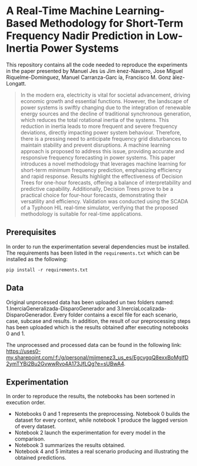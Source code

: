 # A Real-Time Machine Learning-Based Methodology for Short-Term Frequency Nadir Prediction in Low-Inertia Power Systems

This repository contains all the code needed to reproduce the experiments in the paper presented by Manuel Jes ́us Jim ́enez-Navarro, Jose Miguel Riquelme-Dominguez, Manuel Carranza-Garc ́ıa, Francisco M. Gonz ́alez-Longatt. 

> In the modern era, electricity is vital for societal advancement, driving economic growth and essential functions. However, the landscape of power systems is swiftly changing due to the integration of renewable energy sources and the decline of traditional synchronous generation, which reduces the total rotational inertia of the systems. This reduction in inertia leads to more frequent and severe frequency deviations, directly impacting power system behaviour. Therefore, there is a pressing need to anticipate frequency grid disturbances to maintain stability and prevent disruptions. A machine learning approach is proposed to address this issue, providing accurate and responsive frequency forecasting in power systems. This paper introduces a novel methodology that leverages machine learning for short-term minimum frequency prediction, emphasizing efficiency and rapid response. Results highlight the effectiveness of Decision Trees for one-hour forecasts, offering a balance of interpretability and predictive capability. Additionally, Decision Trees prove to be a practical choice for four-hour forecasts, demonstrating their versatility and efficiency. Validation was conducted using the SCADA of a Typhoon HIL real-time simulator, verifying that the proposed methodology is suitable for real-time applications.

## Prerequisites

In order to run the experimentation several dependencies must be installed. The requirements has been listed in the `requirements.txt` which can be installed as the following:

```
pip install -r requirements.txt
```

## Data

Original unprocessed data has been uploaded un two folders named: 1.InerciaGeneralizada-DisparoGenerador and 3.InerciaLocalizada-DisparoGenerador. Every folder contains a excel file for each scenario, case, subcase and results. In addition, the result of our preprocessing steps has been uploaded which is the results obtained after executing notebooks 0 and 1. 

The unprocessed and processed data can be found in the following link: https://uses0-my.sharepoint.com/:f:/g/personal/mjimenez3_us_es/EgcvgqQ8exxBoMglfD2ymTYBi2Bu2GvwwRvo4A173JfLQg?e=sUBwA4.


## Experimentation

In order to reproduce the results, the notebooks has been sortened in execution order.

* Notebooks 0 and 1 represents the preprocessing. Notebook 0 builds the dataset for every context, while notebook 1 produce the lagged version of every dataset.
* Notebook 2 launch the experimentation for every model in the comparison.
* Notebook 3 summarizes the results obtained.
* Notebook 4 and 5 imitates a real scenario producing and illustrating the obtained predictions.